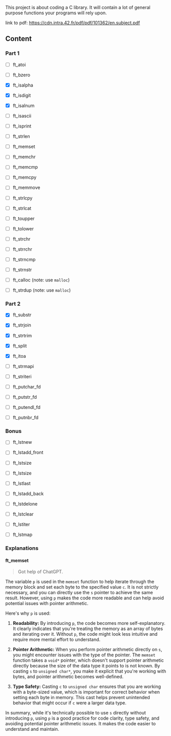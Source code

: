 This project is about coding a C library. It will contain a lot of general
purpose functions your programs will rely upon.

link to pdf: https://cdn.intra.42.fr/pdf/pdf/101362/en.subject.pdf

## Content

### Part 1

- [ ] ft_atoi
- [ ] ft_bzero
- [x] ft_isalpha
- [x] ft_isdigit
- [x] ft_isalnum
- [ ] ft_isascii
- [ ] ft_isprint
- [ ] ft_strlen
- [ ] ft_memset
- [ ] ft_memchr
- [ ] ft_memcmp
- [ ] ft_memcpy
- [ ] ft_memmove
- [ ] ft_strlcpy
- [ ] ft_strlcat
- [ ] ft_toupper
- [ ] ft_tolower
- [ ] ft_strchr
- [ ] ft_strrchr
- [ ] ft_strncmp
- [ ] ft_strnstr

- [ ] ft_calloc (note: use `malloc`)
- [ ] ft_strdup (note: use `malloc`)


### Part 2

- [x] ft_substr
- [x] ft_strjoin
- [x] ft_strtrim
- [x] ft_split
- [x] ft_itoa
- [ ] ft_strmapi
- [ ] ft_striteri
- [ ] ft_putchar_fd
- [ ] ft_putstr_fd
- [ ] ft_putendl_fd
- [ ] ft_putnbr_fd


### Bonus

- [ ] ft_lstnew
- [ ] ft_lstadd_front
- [ ] ft_lstsize
- [ ] ft_lstsize
- [ ] ft_lstlast
- [ ] ft_lstadd_back
- [ ] ft_lstdelone
- [ ] ft_lstclear
- [ ] ft_lstiter
- [ ] ft_lstmap


### Explanations

#### ft_memset

> Got help of ChatGPT. 

The variable `p` is used in the `memset` function to help iterate through the memory block and set each byte to the specified value `c`. It is not strictly necessary, and you can directly use the `s` pointer to achieve the same result. However, using `p` makes the code more readable and can help avoid potential issues with pointer arithmetic.

Here's why `p` is used:

1. **Readability:** By introducing `p`, the code becomes more self-explanatory. It clearly indicates that you're treating the memory as an array of bytes and iterating over it. Without `p`, the code might look less intuitive and require more mental effort to understand.

2. **Pointer Arithmetic:** When you perform pointer arithmetic directly on `s`, you might encounter issues with the type of the pointer. The `memset` function takes a `void*` pointer, which doesn't support pointer arithmetic directly because the size of the data type it points to is not known. By casting `s` to `unsigned char*`, you make it explicit that you're working with bytes, and pointer arithmetic becomes well-defined.

3. **Type Safety:** Casting `c` to `unsigned char` ensures that you are working with a byte-sized value, which is important for correct behavior when setting each byte in memory. This cast helps prevent unintended behavior that might occur if `c` were a larger data type.

In summary, while it's technically possible to use `s` directly without introducing `p`, using `p` is a good practice for code clarity, type safety, and avoiding potential pointer arithmetic issues. It makes the code easier to understand and maintain.